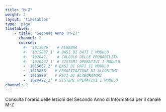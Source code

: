 ```yaml
---
title: "M-Z"
weight: 2
layout: 'timetables'
type: 'page'
timetables:
    - title: "Secondo Anno (M-Z)"
      channel: 2
      courses:
        #- '1015886'   # ALGEBRA
        #- '1015887_1' # BASI DI DATI I MODULO
        #- '1020421'   # CALCOLO DELLE PROBABILITA'
        #- '1020422_1' # SISTEMI OPERATIVI I MODULO
        - '1015887_2' # BASI DI DATI II MODULO
        - '1015888'   # PROGETTAZIONE DI ALGORITMI
        - '1015889'   # RETI DI ELABORATORI
        - '1020422_2' # SISTEMI OPERATIVI I MODULO
channel: 2
---
```


Consulta l'orario delle lezioni del Secondo Anno di Informatica per il canale M-Z
